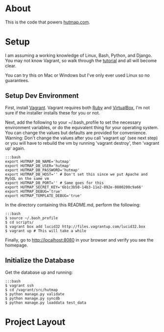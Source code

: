 # About #
This is the code that powers [hutmap.com](http://www.hutmap.com).

# Setup #

I am assuming a working knowledge of Linux, Bash, Python, and Django. You may
not know Vagrant, so walk through the
[tutorial](http://vagrantup.com/v1/docs/getting-started/index.html) and all
will become clear.

You can try this on Mac or Windows but I've only ever used Linux so no guarantees.

## Setup Dev Environment ##
First, install [Vagrant](http://www.vagrantup.com). Vagrant requires both
[Ruby](http://www.ruby-lang.org) and [VirtualBox](https://www.virtualbox.org),
I'm not sure if the installer installs these for you or not.

Next, add the following to your ~/.bash\_profile to set the necessary
environment variables, or do the equivalent thing for your operating system.
You can change the values but defaults are provided for convenience. Warning:
Don't change the values after you call 'vagrant up' (see next step) or you will
have to rebuild the vm by running 'vagrant destroy', then 'vagrant up' again.

    :::bash
    export HUTMAP_DB_NAME='hutmap' 
    export HUTMAP_DB_USER='hutmap'
    export HUTMAP_DB_PASSWORD='hutmap'
    export HUTMAP_DB_HOST='' # Don't set this since we put Apache and MySQL on the same vm
    export HUTMAP_DB_PORT='' # Same goes for this
    export HUTMAP_SECRET_KEY='6b1c3b50-14b3-11e2-892e-0800200c9a66'
    export HUTMAP_DEBUG='true'
    export HUTMAP_TEMPLATE_DEBUG='true'

In the directory containing this README.md, perform the following:

    :::bash
    $ source ~/.bash_profile
    $ cd scripts/
    $ vagrant box add lucid32 http://files.vagrantup.com/lucid32.box
    $ vagrant up # This will take a while

Finally, go to <http://localhost:8080> in your browser and verify you see the homepage.

## Initialize the Database ##
Get the database up and running:

    :::bash
    $ vagrant ssh
    $ cd /vagrant/src/hutmap
    $ python manage.py validate
    $ python manage.py syncdb
    $ python manage.py loaddata test_data

# Project Layout #
